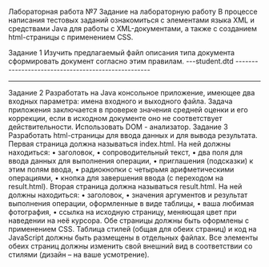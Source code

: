 Лабораторная работа №7
Задание на лабораторную работу
В процессе написания тестовых заданий ознакомиться с элементами языка XML и средствами Java для работы с XML-документами, а также с созданием html-страницы с применением CSS.

Задание 1
Изучить предлагаемый файл описания типа документа сформировать документ согласно этим правилам.
---student.dtd ---------------------------------------------------
<?xml version="1.0" encoding="UTF-8" ?>

<!ELEMENT student (subject*,average?)>
<!ATTLIST student
lastname CDATA #REQUIRED
>

<!ELEMENT subject EMPTY>
<!ATTLIST subject
 title CDATA #REQUIRED
 mark (1|2|3|4|5) #REQUIRED
>

<!ELEMENT average (#PCDATA)>
------------------------------------------------------------------
Задание 2
Разработать на Java консольное приложение, имеющее два входных параметра: имена входного и выходного файла. Задача приложения заключается в проверке значения средней оценки и его коррекции, если в исходном документе оно не соответствует действительности. Использовать DOM - анализатор.
Задание 3
Разработать html-страницы для ввода данных и для вывода результата.
Первая страница должна называться index.html. На ней должны находиться:
•	заголовок,
•	сопроводительный текст,
•	два поля для ввода данных для выполнения операции,
•	приглашения (подсказки) к этим полям ввода,
•	радиокнопки с четырьмя арифметическими операциями,
•	кнопка для завершения ввода (с переходом на result.html).
Вторая страница должна называться result.html. На ней должны находиться:
•	заголовок,
•	значения аргументов и результат выполнения операции, оформленные в виде таблицы,
•	ваша любимая фотография,
•	ссылка на исходную страницу, меняющая цвет при наведении на неё курсора.
Обе страницы должны быть оформлены с применением CSS. Таблица стилей (общая для обеих страниц) и код на JavaScript должны быть размещены в отдельных файлах. Все элементы обеих страниц должны изменить свой внешний вид в соответствии со стилями (дизайн – на ваше усмотрение).
